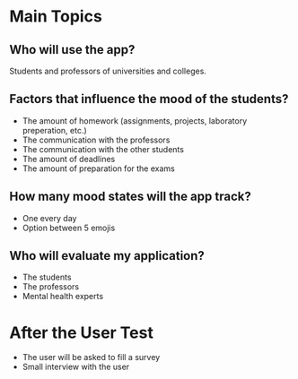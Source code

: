 # Main Topics

## Who will use the app?
Students and professors of universities and colleges.

## Factors that influence the mood of the students?
- The amount of homework (assignments, projects, laboratory preperation, etc.)
- The communication with the professors
- The communication with the other students
- The amount of deadlines
- The amount of preparation for the exams

## How many mood states will the app track?
- One every day
- Option between 5 emojis

## Who will evaluate my application?
- The students
- The professors
- Mental health experts

#
# After the User Test
- The user will be asked to fill a survey
- Small interview with the user
